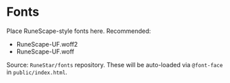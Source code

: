 # Fonts

Place RuneScape-style fonts here. Recommended:

- RuneScape-UF.woff2
- RuneScape-UF.woff

Source: `RuneStar/fonts` repository. These will be auto-loaded via `@font-face` in `public/index.html`.